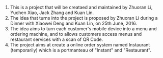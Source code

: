 1. This is a project that will be creataed and maintained by Zhuoran Li, Yuchen Xiao, Jack Zhang and Kuan Lin.
2. The idea that turns into the project is proposed by Zhuoran Li during a Dinner with Xiaowei Deng and Kuan Lin, on 25th June, 2016.
3. The idea aims to turn each customer's mobile device into a menu and ordering machine, and to allows customers access menus and restaurant services with a scan of QR Code.
4. The project aims at create a online order system named Instaurant (temporarily) which is a portmanteau of "Instant" and "Restaurant".